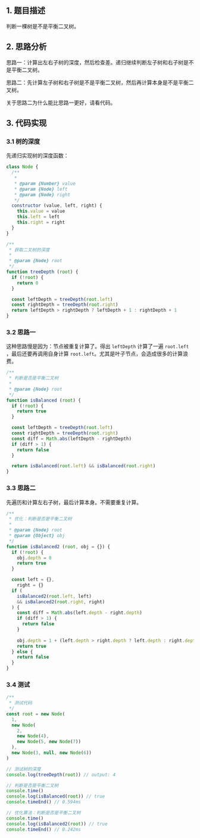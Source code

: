 ## 1. 题目描述

判断一棵树是不是平衡二叉树。

## 2. 思路分析

思路一：计算出左右子树的深度，然后检查差。递归继续判断左子树和右子树是不是平衡二叉树。

思路二：先计算左子树和右子树是不是平衡二叉树，然后再计算本身是不是平衡二叉树。

关于思路二为什么能比思路一更好，请看代码。

## 3. 代码实现

### 3.1 树的深度

先递归实现树的深度函数：

```javascript
class Node {
  /**
   * 
   * @param {Number} value 
   * @param {Node} left 
   * @param {Node} right 
   */
  constructor (value, left, right) {
    this.value = value
    this.left = left
    this.right = right
  }
}

/**
 * 获取二叉树的深度
 * 
 * @param {Node} root 
 */
function treeDepth (root) {
  if (!root) {
    return 0
  }

  const leftDepth = treeDepth(root.left)
  const rightDepth = treeDepth(root.right)
  return leftDepth > rightDepth ? leftDepth + 1 : rightDepth + 1
}
```

### 3.2 思路一

这种思路慢是因为：节点被重复计算了。得出 `leftDepth` 计算了一遍 `root.left` ，最后还要再调用自身计算 `root.left`。尤其是叶子节点，会造成很多的计算浪费。

```javascript
/**
 * 判断是否是平衡二叉树
 * 
 * @param {Node} root 
 */
function isBalanced (root) {
  if (!root) {
    return true
  }

  const leftDepth = treeDepth(root.left)
  const rightDepth = treeDepth(root.right)
  const diff = Math.abs(leftDepth - rightDepth)
  if (diff > 1) {
    return false
  }

  return isBalanced(root.left) && isBalanced(root.right)
}
```

### 3.3 思路二

先遍历和计算左右子树，最后计算本身。不需要重复计算。

```javascript
/**
 * 优化：判断是否是平衡二叉树
 * 
 * @param {Node} root 
 * @param {Object} obj 
 */
function isBalanced2 (root, obj = {}) {
  if (!root) {
    obj.depth = 0
    return true
  }

  const left = {},
    right = {}
  if (
    isBalanced2(root.left, left) 
    && isBalanced2(root.right, right)
  ) {
    const diff = Math.abs(left.depth - right.depth)
    if (diff > 1) {
      return false  
    }
    
    obj.depth = 1 + (left.depth > right.depth ? left.depth : right.depth)
    return true
  } else {
    return false
  }
}
```

### 3.4 测试

```javascript
/**
 * 测试代码
 */
const root = new Node(
  1,
  new Node(
    2,
    new Node(4),
    new Node(5, new Node(7))
  ),
  new Node(3, null, new Node(6))
)

// 测试树的深度
console.log(treeDepth(root)) // output: 4

// 判断是否是平衡二叉树
console.time()
console.log(isBalanced(root)) // true
console.timeEnd() // 0.594ms

// 优化算法：判断是否是平衡二叉树
console.time()
console.log(isBalanced2(root)) // true
console.timeEnd() // 0.242ms

```